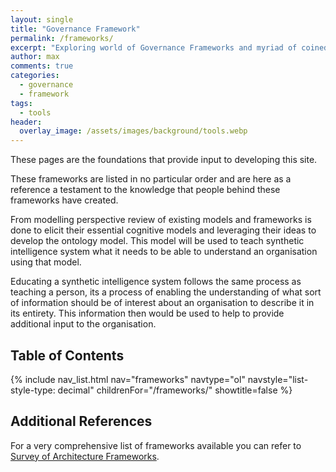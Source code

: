```yaml
---
layout: single
title: "Governance Framework"
permalink: /frameworks/
excerpt: "Exploring world of Governance Frameworks and myriad of coined concepts."
author: max
comments: true
categories:
  - governance
  - framework
tags:
  - tools
header:
  overlay_image: /assets/images/background/tools.webp
---
```


These pages are the foundations that provide input to developing this site.

These frameworks are listed in no particular order and are here as a reference a testament to the knowledge that people behind these frameworks have created.

From modelling perspective review of existing models and frameworks is done to elicit their essential cognitive models and leveraging their ideas to develop the ontology model. This model will be used to teach synthetic intelligence system what it needs to be able to understand an organisation using that model.

Educating a synthetic intelligence system follows the same process as teaching a person, its a process of enabling the understanding of what sort of information should be of interest about an organisation to describe it in its entirety. This information then would be used to help to provide additional input to the organisation.

## Table of Contents

{% include nav_list.html nav="frameworks" navtype="ol" navstyle="list-style-type: decimal" childrenFor="/frameworks/" showtitle=false %}

## Additional References

For a very comprehensive list of frameworks available you can refer to [Survey of Architecture Frameworks](http://www.iso-architecture.org/ieee-1471/afs/frameworks-table.html).
